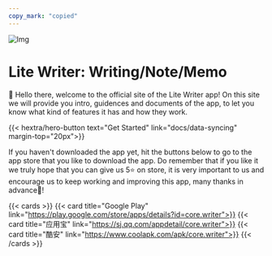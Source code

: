 ```yaml
---
copy_mark: "copied"
---
```


![Img](/img/app_graphic.jpg)

# Lite Writer: Writing/Note/Memo

👋 Hello there, welcome to the official site of the Lite Writer app! On this site we will provide you intro, guidences and documents of the app, to let you know what kind of features it has and how they work.

<div class="hx-mt-6"></div>
<div class="hx-mb-7">
{{< hextra/hero-button text="Get Started" link="docs/data-syncing" margin-top="20px">}}
</div>

If you haven't downloaded the app yet, hit the buttons below to go to the app store that you like to download the app. Do remember that if you like it we truly hope that you can give us 5⭐ on store, it is very important to us and encourage us to keep working and improving this app, many thanks in advance🤣!

{{< cards >}}
  {{< card title="Google Play" link="https://play.google.com/store/apps/details?id=core.writer">}}
  {{< card title="应用宝" link="https://sj.qq.com/appdetail/core.writer">}}
  {{< card title="酷安" link="https://www.coolapk.com/apk/core.writer">}}
{{< /cards >}}
